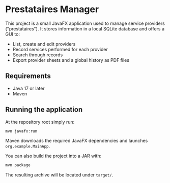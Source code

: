 # Prestataires Manager

This project is a small JavaFX application used to manage service providers ("prestataires").
It stores information in a local SQLite database and offers a GUI to:

- List, create and edit providers
- Record services performed for each provider
- Search through records
- Export provider sheets and a global history as PDF files

## Requirements

- Java 17 or later
- Maven

## Running the application

At the repository root simply run:

```bash
mvn javafx:run
```

Maven downloads the required JavaFX dependencies and launches `org.example.MainApp`.

You can also build the project into a JAR with:

```bash
mvn package
```

The resulting archive will be located under `target/`.
